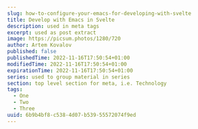 ```yaml
---
slug: how-to-configure-your-emacs-for-developing-with-svelte
title: Develop with Emacs in Svelte
description: used in meta tags
excerpt: used as post extract
image: https://picsum.photos/1280/720
author: Artem Kovalov
published: false
publishedTime: 2022-11-16T17:50:54+01:00
modifiedTime: 2022-11-16T17:50:54+01:00
expirationTime: 2022-11-16T17:50:54+01:00
series: used to group material in series
section: top level section for meta, i.e. Technology
tags:
  - One
  - Two
  - Three
uuid: 6b9b4bf8-c538-4d07-b539-55572074f9ed
---
```

